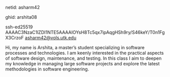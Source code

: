 netid: asharm42

ghid: arshita08

ssh-ed25519 AAAAC3NzaC1lZDI1NTE5AAAAIOYsH8Tc5qx7ipAqgHSh9ry/S46keY/T0n1FgX3CrzoF asharm42@vols.utk.edu

Hi, my name is Arshita, a master’s student specializing in software processes and technologies. I am keenly interested in the practical aspects of software design, maintenance, and testing. In this class I aim to deepen my knowledge in managing large software projects and explore the latest methodologies in software engineering.
